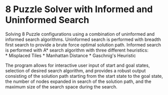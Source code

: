 # 8 Puzzle Solver with Informed and Uninformed Search

Solving 8 Puzzle configurations using a combination of uninformed and informed search algorithms.
Uninformed search is performed with breadth first search to provide a brute force optimal solution path.
Informed search is performed with A* search algorithm with three different heuristics:  
    * Misplaced Tiles
    * Manhattan Distance
    * Gaschnig's Heuristic
    
The program allows for interactive user input of start and goal states, selection of desired search algorithm,
and provides a robust output consisting of the solution path starting from the start state to the goal state,
the number of nodes expanded in search of the solution path, and the maximum size of the search space during 
the search.
